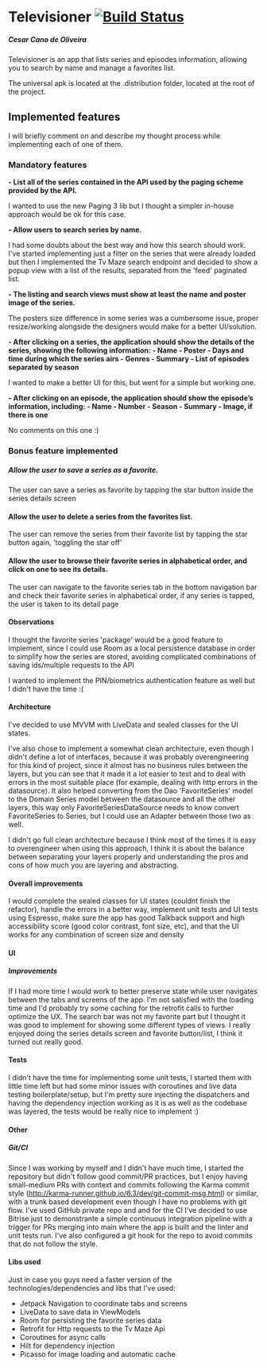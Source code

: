 # Televisioner [![Build Status](https://app.bitrise.io/app/270b50a3d955219b/status.svg?token=Yi6MwS4ILWHdmtKpMn6ACQ&branch=main)](https://app.bitrise.io/app/270b50a3d955219b)
##### Cesar Cano de Oliveira

Televisioner is an app that lists series and episodes information, allowing you to search by name and manage a favorites list.

The universal apk is located at the .distribution folder, located at the root of the project.

## Implemented features
I will briefly comment on and describe my thought process while implementing each of one of them.
### Mandatory features
**- List all of the series contained in the API used by the paging scheme provided by the
API.**

I wanted to use the new Paging 3 lib but I thought a simpler in-house approach would be ok for this case.

**- Allow users to search series by name.**

I had some doubts about the best way and how this search should work. I've started implementing just a filter on the series that were already loaded but then I implemented the Tv Maze search endpoint and decided to show a popup view with a list of the results, separated from the 'feed' paginated list.

**- The listing and search views must show at least the name and poster image of the
series.**

The posters size difference in some series was a cumbersome issue, proper resize/working alongside the designers would make for a better UI/solution.

**- After clicking on a series, the application should show the details of the series, showing
the following information:
    - Name
    - Poster
    - Days and time during which the series airs
    - Genres
    - Summary
    - List of episodes separated by season**
    
I wanted to make a better UI for this, but went for a simple but working one.

**- After clicking on an episode, the application should show the episode’s information, including:
    - Name
    - Number
    - Season
    - Summary
    - Image, if there is one**
    
   
No comments on this one :)

### Bonus feature implemented

##### Allow the user to save a series as a favorite.
The user can save a series as favorite by tapping the star button inside the series details screen
#### Allow the user to delete a series from the favorites list.
The user can remove the series from their favorite list by tapping the star button again, 'toggling the star off'
#### Allow the user to browse their favorite series in alphabetical order, and click on one to see its details.
The user can navigate to the favorite series tab in the bottom navigation bar and check their favorite series in alphabetical order, if any series is tapped, the user is taken to its detail page

#### Observations
I thought the favorite series 'package' would be a good feature to implement, since I could use Room as a local persistence database in order to simplify how the series are stored, avoiding complicated combinations of saving ids/multiple requests to the API

I wanted to implement the PIN/biometrics authentication feature as well but I didn't have the time :(

#### Architecture

I've decided to use MVVM with LiveData and sealed classes for the UI states.

I've also chose to implement a somewhat clean architecture, even though I didn't define a lot of interfaces, because it was probably overengineering for this kind of project, since it almost has no business rules between the layers, but you can see that it made it a lot easier to test and to deal with errors in the most suitable place (for example, dealing with http errors in the datasource). It also helped converting from the Dao 'FavoriteSeries' model to the Domain Series model between the datasource and all the other layers, this way only FavoriteSeriesDataSource needs to know convert FavoriteSeries to Series, but I could use an Adapter between those two as well.

I didn't go full clean architecture because I think most of the times it is easy to overengineer when using this approach, I think it is about the balance between separating your layers properly and understanding the pros and cons of how much you are layering and abstracting.

#### Overall improvements
I would complete the sealed classes for UI states (couldnt finish the refactor), handle the errors in a better way, implement unit tests and UI tests using Espresso, make sure the app has good Talkback support and high accessibility score (good color contrast, font size, etc), and that the UI works for any combination of screen size and density

#### UI
##### Improvements
If I had more time I would work to better preserve state while user navigates between the tabs and screens of the app. I'm not satisfied with the loading time and I'd probably try some caching for the retrofit calls to further optimize the UX. The search bar was not my favorite part but I thought it was good to implement for showing some different types of views. I really enjoyed doing the series details screen and favorite button/list, I think it turned out really good.

#### Tests
I didn't have the time for implementing some unit tests, I started them with little time left but had some minor issues with coroutines and live data testing boilerplate/setup, but I'm pretty sure injecting the dispatchers and having the dependency injection working as it is as well as the codebase was layered, the tests would be really nice to implement :)

#### Other

##### Git/CI
Since I was working by myself and I didn't have much time, I started the repository but didn't follow good commit/PR practices, but I enjoy having small-medium PRs with context and commits following the Karma commit style (http://karma-runner.github.io/6.3/dev/git-commit-msg.html) or similar, with a trunk based development even though I have no problems with git flow. I've used GitHub private repo and and for the CI I've decided to use Bitrise just to demonstrante a simple continuous integration pipeline with a trigger for PRs merging into main where the app is built and the linter and unit tests run. I've also configured a git hook for the repo to avoid commits that do not follow the style.

#### Libs used
Just in case you guys need a faster version of the technologies/dependencies and libs that I've used:
- Jetpack Navigation to coordinate tabs and screens
- LiveData to save data in ViewModels
- Room for persisting the favorite series data
- Retrofit for Http requests to the Tv Maze Api
- Coroutines for async calls
- Hilt for dependency injection
- Picasso for image loading and automatic cache


